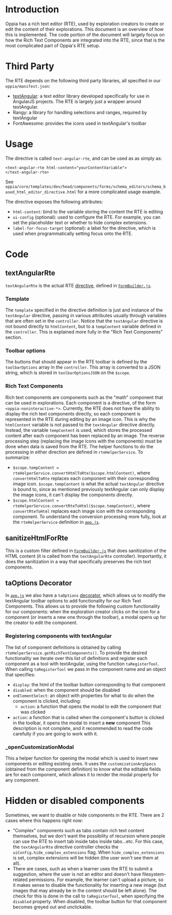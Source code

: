 # Introduction
Oppia has a rich text editor (RTE), used by exploration creators to create or edit the content of their explorations. This document is an overview of how this is implemented. The code portion of the document will largely focus on how the Rich Text Components are integrated into the RTE, since that is the most complicated part of Oppia's RTE setup.
# Third Party
The RTE depends on the following third party libraries, all specified in our `oppia/manifest.json`:
* [textAngular](https://github.com/textAngular/textAngular): a text editor library developed specifically for use in AngularJS projects. The RTE is largely just a wrapper around textAngular.
* Rangy: a library for handling selections and ranges, required by textAngular
* FontAwesome: provides the icons used in textAngular's toolbar

# Usage
The directive is called `text-angular-rte`, and can be used as as simply as:

    <text-angular-rte html-content="yourContentVariable">
    </text-angular-rte>

See `oppia/core/templates/dev/head/components/forms/schema_editors/schema_based_html_editor_directive.html` for a more complicated usage example.

The directive exposes the following attributes:
* `html-content`: bind to the variable storing the content the RTE is editing
* `ui-config` (optional): used to configure the RTE. For example, you can set the placeholder text or whether to hide complex extensions.
* `label-for-focus-target` (optional): a label for the directive, which is used when programmatically setting focus onto the RTE.

# Code
## textAngularRte
`textAngularRte` is the actual RTE [directive](https://docs.angularjs.org/guide/directive), defined in [`FormBuilder.js`](https://github.com/oppia/oppia/blob/develop/core/templates/dev/head/components/forms/FormBuilder.js).
### Template
The `template` specified in the directive definition is just and instance of the `textAngular` directive, passing in various attributes usually through variables that are often set in the `controller`. Notice that the `textAngular` directive is not bound directly to `htmlContent`, but to a `tempContent` variable defined in the `controller`. This is explained more fully in the "Rich Text Components" section.
### Toolbar options
The buttons that should appear in the RTE toolbar is defined by the `toolbarOptions` array in the `controller`. This array is converted to a JSON string, which is stored in `toolbarOptionsJSON` on the `$scope`.
### Rich Text Components
Rich text components are components such as the "math" component that can be used in explorations. Each component is a directive, of the form `<oppia-noninteractive-*>`. Currently, the RTE does not have the ability to display the rich text components directly, so each component is represented in the RTE during editing by an image icon. This is why the `htmlContent` variable is not passed to the `textAngular` directive directly. Instead, the variable `tempContent` is used, which stores the processed content after each component has been replaced by an image. The reverse processing step (replacing the image icons with the components) must be done when data is saved from the RTE. The helper functions to do the processing in either direction are defined in `rteHelperService`. To summarize:
* `$scope.tempContent = rteHelperService.convertHtmlToRte($scope.htmlContent)`, where `convertHtmlToRte` replaces each component with their corresponding image icon. `$scope.tempContent` is what the actual `textAngular` directive is bound to, since as mentioned previously textAngular can only display the image icons, it can't display the components directly.
* `$scope.htmlContent = rteHelperService.convertRteToHtml($scope.tempContent)`, where `convertRteToHtml` replaces each image icon with the corresponding component.
To understand the conversion processing more fully, look at the `rteHelperService` definition in [`app.js`](https://github.com/oppia/oppia/blob/develop/core/templates/dev/head/app.js).

## sanitizeHtmlForRte
This is a custom filter defined in [`FormBuilder.js`](https://github.com/oppia/oppia/blob/develop/core/templates/dev/head/components/forms/FormBuilder.js) that does sanitization of the HTML content (it is called from the `textAngularRte` controller). Importantly, it does the sanitization in a way that specifically preserves the rich text components.

## taOptions Decorator
In [`app.js`](https://github.com/oppia/oppia/blob/develop/core/templates/dev/head/app.js) we also have a `taOptions` [decorator](https://docs.angularjs.org/guide/decorators), which allows us to modify the textAngular toolbar options to add functionality for our Rich Text Components. This allows us to provide the following custom functionality for our components: when the exploration creator clicks on the icon for a component (or inserts a new one through the toolbar), a modal opens up for the creator to edit the component.

### Registering components with textAngular
The list of component definitions is obtained by calling `rteHelperService.getRichTextComponents()`. To provide the desired functionality we iterate over this list of definitions and register each component as a tool with textAngular, using the function `taRegisterTool`. When calling `taRegisterTool` we pass in the component name and an object that specifies:
* `display`: the html of the toolbar button corresponding to that component
* `disabled`: when the component should be disabled
* `onElementSelect`: an object with properties for what to do when the component is clicked, including:
    * `action`: a function that opens the modal to edit the component that was clicked
* `action`: a function that is called when the component's button is clicked in the toolbar, it opens the modal to insert a **new** component
This description is not complete, and it recommended to read the code carefully if you are going to work with it.

### _openCustomizationModal
This a helper function for opening the modal which is used to insert new components or editing existing ones. It uses the `customizationArgSpecs` (obtained from the component definition) to know what the editable fields are for each component, which allows it to render the modal properly for any component.

# Hidden or disabled components
Sometimes, we want to disable or hide components in the RTE. There are 2 cases where this happens right now:
* "Complex" components such as tabs contain rich text content themselves, but we don't want the possibility of recursion where people can use the RTE to insert tab inside tabs inside tabs...etc. For this case, the `textAngularRte` directive controller checks the `uiConfig.hide_complex_extensions` flag. When `hide_complex_extensions` is set, complex extensions will be hidden (the user won't see them at all).
* There are cases, such as when a learner uses the RTE to submit a suggestion, where the user is not an editor and doesn't have filesystem-related permissions. For example, the learner can't upload a picture, so it makes sense to disable the functionality for inserting a new image (but images that may already be in the content should be left alone). The check for this is done in the call to `taRegisterTool`, when specifying the `disabled` property. When disabled, the toolbar button for that component becomes greyed out and unclickable.